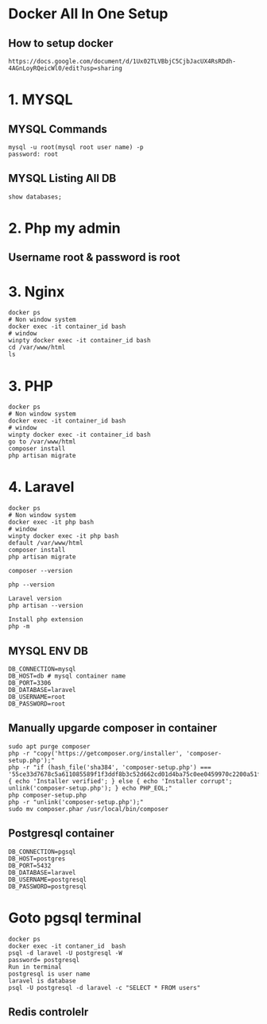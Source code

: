 # Docker All In One Setup
## How to setup docker
```
https://docs.google.com/document/d/1Ux02TLVBbjC5CjbJacUX4RsRDdh-4AGnLoyRQeicWl0/edit?usp=sharing
```
# 1. MYSQL 
## MYSQL Commands 
```
mysql -u root(mysql root user name) -p
password: root 
```

##  MYSQL Listing All DB
```
show databases;
```

# 2. Php my admin
## Username root & password is root

# 3. Nginx
```
docker ps
# Non window system
docker exec -it container_id bash
# window
winpty docker exec -it container_id bash
cd /var/www/html
ls 
```

# 3. PHP
```
docker ps
# Non window system
docker exec -it container_id bash
# window
winpty docker exec -it container_id bash
go to /var/www/html
composer install 
php artisan migrate 
```


# 4. Laravel
```
docker ps
# Non window system
docker exec -it php bash
# window
winpty docker exec -it php bash
default /var/www/html
composer install 
php artisan migrate 

composer --version 

php --version

Laravel version
php artisan --version

Install php extension 
php -m 
```

##  MYSQL ENV DB
```
DB_CONNECTION=mysql
DB_HOST=db # mysql container name
DB_PORT=3306
DB_DATABASE=laravel
DB_USERNAME=root
DB_PASSWORD=root
```

## Manually upgarde composer in container
```
sudo apt purge composer
php -r "copy('https://getcomposer.org/installer', 'composer-setup.php');"
php -r "if (hash_file('sha384', 'composer-setup.php') === '55ce33d7678c5a611085589f1f3ddf8b3c52d662cd01d4ba75c0ee0459970c2200a51f492d557530c71c15d8dba01eae') { echo 'Installer verified'; } else { echo 'Installer corrupt'; unlink('composer-setup.php'); } echo PHP_EOL;"
php composer-setup.php
php -r "unlink('composer-setup.php');"
sudo mv composer.phar /usr/local/bin/composer
```

## Postgresql container
```
DB_CONNECTION=pgsql
DB_HOST=postgres
DB_PORT=5432
DB_DATABASE=laravel
DB_USERNAME=postgresql
DB_PASSWORD=postgresql
```

# Goto pgsql terminal

```
docker ps 
docker exec -it contaner_id  bash
psql -d laravel -U postgresql -W
password= postgresql
Run in terminal 
postgresql is user name 
laravel is database
psql -U postgresql -d laravel -c "SELECT * FROM users"
```

## Redis controlelr